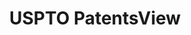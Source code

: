 ---
layout: default
bigquery: https://console.cloud.google.com/bigquery?p=patents-public-data&d=patentsview&page=dataset
citation: Attribution should be given to PatentsView for use, distribution, or derivative
  works.
code: https://github.com/CSSIP-AIR/PatentsView-Code-Snippets/
contributors: USPTO
cost: None
description: 'PatentsView includes US patent data including raw data (summaries, applications,
  pregrant applications), disambugations of inventors and assignees, and inventor
  gender estimates.  Also foreign priority data, # of figures and sheets, and government
  interest statements.'
documentation: https://patentsview.org/query/builder-faqs
last_edit: 04/05/2022, 21:20:45
location: https://patentsview.org/
maintained_by: USPTO
record_creation_timestamp: 12/2/2020 17:20:46
schema_fields:
- lawyer_id
- section
- ipc_version_indicator
- rawinventor_id
- role
- disamb_assignee_id_20200929
- category
- term_extension
- reldocno
- level_one
- inventor_id
- classification_status
- disamb_inventor_id_20191231
- disamb_assignee_id_20190312
- county_fips
- level_three
- group
- disamb_assignee_id_20200331
- applicant_type
- sequence
- _102_date
- longitude
- disamb_assignee_id_20181127
- num_sheets
- disamb_inventor_id_20170307
- rawassignee_id
- num_figures
- assignee_id
- subsection_id
- subgroup_id
- rel_id
- state
- application_id
- disamb_assignee_id_20191008
- title
- disamb_inventor_id_20171226
- field_id
- name_first
- group_id
- abstract
- disamb_inventor_id_20171003
- state_fips
- length
- designation
- rawlocation_id
- country_transformed
- subgroup
- publication_number
- num_claims
- latlong
- disamb_inventor_id_20200929
- subcategory_id
- location_id
- id
- disamb_inventor_id_20190820
- latin_name
- category_id
- kind
- classification_value
- disamb_inventor_id_20180528
- rule_47
- series_code
- disamb_assignee_id_20200630
- citation_id
- action_date
- contract_award_number
- disamb_inventor_id_20200331
- patent_id
- ipc_class
- term_grant
- field_title
- subclass
- dependent
- classification_level
- city
- f371_date
- status
- country
- subclass_id
- organization
- relkind
- symbol_position
- uuid
- type
- disamb_inventor_id_20190312
- level_two
- disamb_inventor_id_20200630
- lapse_of_patent
- attribution_status
- disclaimer_date
- lname
- text
- _371_date
- variety
- doc_type
- number
- disamb_inventor_id_20191008
- filename
- sector_title
- organization_id
- latitude
- withdrawn
- gi_statement
- disamb_inventor_id_20170808
- disamb_assignee_id_20190820
- name_last
- disamb_inventor_id_20201229
- f102_date
- main_group
- term_disclaimer
- county
- name
- mainclass_id
- doctype
- disamb_assignee_id_20191231
- male_flag
- section_id
- num
- deceased
- exemplary
- disamb_inventor_id_20181127
- fname
- male
- classification_data_source
- date
shortname: patentsview
tags:
- disambiguation
- United States
- gender
terms_of_use: Creative Commons Attribution 4.0 International License.
timeframe: 1963-1999
title: USPTO PatentsView
uuid: cf1780b1-e265-4e49-8d1d-83b9cfe0fd9a
---